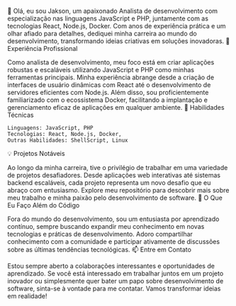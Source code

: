 👋 Olá, eu sou Jakson, um apaixonado Analista de desenvolvimento com especialização nas linguagens JavaScript e PHP, juntamente com as tecnologias React, Node.js, Docker. Com anos de experiência prática e um olhar afiado para detalhes, dediquei minha carreira ao mundo do desenvolvimento, transformando ideias criativas em soluções inovadoras.
💼 Experiência Profissional

Como analista de desenvolvimento, meu foco está em criar aplicações robustas e escaláveis utilizando JavaScript e PHP como minhas ferramentas principais. Minha experiência abrange desde a criação de interfaces de usuário dinâmicas com React até o desenvolvimento de servidores eficientes com Node.js. Além disso, sou proficientemente familiarizado com o ecossistema Docker, facilitando a implantação e gerenciamento eficaz de aplicações em qualquer ambiente.
🚀 Habilidades Técnicas

    Linguagens: JavaScript, PHP
    Tecnologias: React, Node.js, Docker,
    Outras Habilidades: ShellScript, Linux

💡 Projetos Notáveis

Ao longo da minha carreira, tive o privilégio de trabalhar em uma variedade de projetos desafiadores. Desde aplicações web interativas até sistemas backend escaláveis, cada projeto representa um novo desafio que eu abraço com entusiasmo. Explore meu repositório para descobrir mais sobre meu trabalho e minha paixão pelo desenvolvimento de software.
🌟 O Que Eu Faço Além do Código

Fora do mundo do desenvolvimento, sou um entusiasta por aprendizado contínuo, sempre buscando expandir meu conhecimento em novas tecnologias e práticas de desenvolvimento. Adoro compartilhar conhecimento com a comunidade e participar ativamente de discussões sobre as últimas tendências tecnológicas.
📫 Entre em Contato

Estou sempre aberto a colaborações interessantes e oportunidades de aprendizado. Se você está interessado em trabalhar juntos em um projeto inovador ou simplesmente quer bater um papo sobre desenvolvimento de software, sinta-se à vontade para me contatar. Vamos transformar ideias em realidade!
